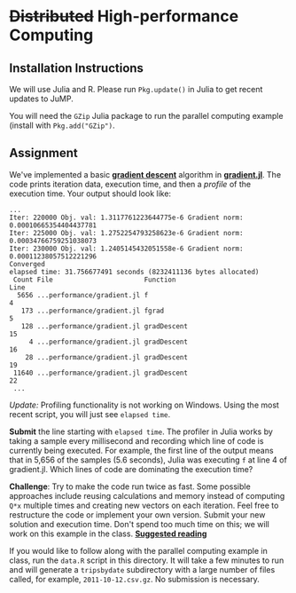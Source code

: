 # ~~Distributed~~ High-performance Computing

## Installation Instructions

We will use Julia and R. Please run ``Pkg.update()`` in Julia to get recent updates to JuMP.

You will need the ``GZip`` Julia package to run the parallel computing example (install with ``Pkg.add("GZip")``.

## Assignment

We've implemented a basic **[gradient descent]** algorithm in **[gradient.jl]**. The code prints iteration data, execution time, and then a *profile* of the execution time. Your output should look like:

```
...
Iter: 220000 Obj. val: 1.3117761223644775e-6 Gradient norm: 0.00010665354404437781
Iter: 225000 Obj. val: 1.2752254793258623e-6 Gradient norm: 0.00034766759251038073
Iter: 230000 Obj. val: 1.2405145432051558e-6 Gradient norm: 0.00011238057512221296
Converged
elapsed time: 31.756677491 seconds (8232411136 bytes allocated)
 Count File                       Function                                 Line
  5656 ...performance/gradient.jl f                                           4
   173 ...performance/gradient.jl fgrad                                       5
   128 ...performance/gradient.jl gradDescent                                15
     4 ...performance/gradient.jl gradDescent                                16
    28 ...performance/gradient.jl gradDescent                                19
 11640 ...performance/gradient.jl gradDescent                                22
 ...
```
*Update:* Profiling functionality is not working on Windows. Using the most recent script, you will just see ``elapsed time``.

**Submit** the line starting with ``elapsed time``. The profiler in Julia works by taking a sample every millisecond and recording which line of code is currently being executed. For example, the first line of the output means that in 5,656 of the samples (5.6 seconds), Julia was executing ``f`` at line 4 of gradient.jl. Which lines of code are dominating the execution time?

**Challenge**: Try to make the code run twice as fast. Some possible approaches include reusing calculations and memory instead of computing ``Q*x`` multiple times and creating new vectors on each iteration. Feel free to restructure the code or implement your own version. Submit your new solution and execution time. Don't spend too much time on this; we will work on this example in the class. **[Suggested reading]**

If you would like to follow along with the parallel computing example in class, run the ``data.R`` script in this directory. It will take a few minutes to run and will generate a ``tripsbydate`` subdirectory with a large number of files called, for example, ``2011-10-12.csv.gz``. No submission is necessary.

[gradient.jl]: https://github.com/IainNZ/ORSoftwareTools2014/blob/master/DistribComputing/performance/gradient.jl
[gradient descent]: http://en.wikipedia.org/wiki/Gradient_descent
[suggested reading]: http://julialang.org/blog/2013/09/fast-numeric/
